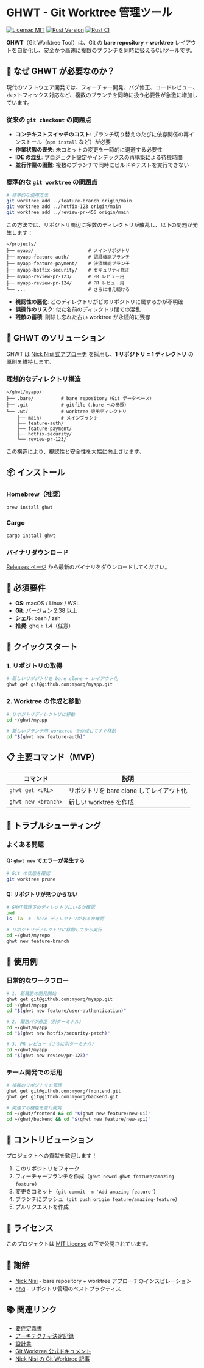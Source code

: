 # GHWT - Git Worktree 管理ツール

[![License: MIT](https://img.shields.io/badge/License-MIT-yellow.svg)](https://opensource.org/licenses/MIT) [![Rust Version](https://img.shields.io/badge/rust-1.88.0-orange.svg)](https://www.rust-lang.org) [![Rust CI](https://github.com/shun/ghwt/actions/workflows/rust.yml/badge.svg)](https://github.com/shun/ghwt/actions/workflows/rust.yml)

**GHWT**（Git Worktree Tool）は、Git の **bare repository + worktree** レイアウトを自動化し、安全かつ高速に複数のブランチを同時に扱えるCLIツールです。

## 🎯 なぜ GHWT が必要なのか？

現代のソフトウェア開発では、フィーチャー開発、バグ修正、コードレビュー、ホットフィックス対応など、複数のブランチを同時に扱う必要性が急激に増加しています。

### 従来の `git checkout` の問題点

- **コンテキストスイッチのコスト**: ブランチ切り替えのたびに依存関係の再インストール（`npm install` など）が必要
- **作業状態の喪失**: 未コミットの変更を一時的に退避する必要性
- **IDE の混乱**: プロジェクト設定やインデックスの再構築による待機時間
- **並行作業の困難**: 複数のブランチで同時にビルドやテストを実行できない

### 標準的な `git worktree` の問題点

```bash
# 標準的な使用方法
git worktree add ../feature-branch origin/main
git worktree add ../hotfix-123 origin/main
git worktree add ../review-pr-456 origin/main
```

この方法では、リポジトリ周辺に多数のディレクトリが散乱し、以下の問題が発生します：

```
~/projects/
├── myapp/                    # メインリポジトリ
├── myapp-feature-auth/       # 認証機能ブランチ
├── myapp-feature-payment/    # 決済機能ブランチ
├── myapp-hotfix-security/    # セキュリティ修正
├── myapp-review-pr-123/      # PR レビュー用
├── myapp-review-pr-124/      # PR レビュー用
└── ...                       # さらに増え続ける
```

- **視認性の悪化**: どのディレクトリがどのリポジトリに属するかが不明確
- **誤操作のリスク**: 似た名前のディレクトリ間での混乱
- **残骸の蓄積**: 削除し忘れた古い worktree が永続的に残存

## 🚀 GHWT のソリューション

GHWT は [Nick Nisi 式アプローチ](https://nicknisi.com/posts/git-worktrees/) を採用し、**1 リポジトリ = 1 ディレクトリ** の原則を維持します。

### 理想的なディレクトリ構造

```
~/ghwt/myapp/
├── .bare/          # bare repository（Git データベース）
├── .git            # gitfile（.bare への参照）
└── .wt/            # worktree 専用ディレクトリ
    ├── main/       # メインブランチ
    ├── feature-auth/
    ├── feature-payment/
    ├── hotfix-security/
    └── review-pr-123/
```

この構造により、視認性と安全性を大幅に向上させます。

## 📦 インストール

### Homebrew（推奨）

```bash
brew install ghwt
```

### Cargo

```bash
cargo install ghwt
```

### バイナリダウンロード

[Releases ページ](https://github.com/shun/ghwt/releases) から最新のバイナリをダウンロードしてください。

## 🔧 必須要件

- **OS**: macOS / Linux / WSL
- **Git**: バージョン 2.38 以上
- **シェル**: bash / zsh
- **推奨**: ghq ≥ 1.4（任意）

## 🚀 クイックスタート

### 1. リポジトリの取得

```bash
# 新しいリポジトリを bare clone + レイアウト化
ghwt get git@github.com:myorg/myapp.git
```

### 2. Worktree の作成と移動

```bash
# リポジトリディレクトリに移動
cd ~/ghwt/myapp

# 新しいブランチ用 worktree を作成してすぐ移動
cd "$(ghwt new feature-auth)"
```

## 📋 主要コマンド（MVP）

| コマンド | 説明 |
|----------|------|
| `ghwt get <URL>` | リポジトリを bare clone してレイアウト化 |
| `ghwt new <branch>` | 新しい worktree を作成 |

## 🚨 トラブルシューティング

### よくある問題

#### Q: `ghwt new` でエラーが発生する

```bash
# Git の状態を確認
git worktree prune
```

#### Q: リポジトリが見つからない

```bash
# GHWT管理下のディレクトリにいるか確認
pwd
ls -la  # .bare ディレクトリがあるか確認

# リポジトリディレクトリに移動してから実行
cd ~/ghwt/myrepo
ghwt new feature-branch
```

## 🎯 使用例

### 日常的なワークフロー

```bash
# 1. 新機能の開発開始
ghwt get git@github.com:myorg/myapp.git
cd ~/ghwt/myapp
cd "$(ghwt new feature/user-authentication)"

# 2. 緊急バグ修正（別ターミナル）
cd ~/ghwt/myapp
cd "$(ghwt new hotfix/security-patch)"

# 3. PR レビュー（さらに別ターミナル）
cd ~/ghwt/myapp
cd "$(ghwt new review/pr-123)"
```

### チーム開発での活用

```bash
# 複数のリポジトリを管理
ghwt get git@github.com:myorg/frontend.git
ghwt get git@github.com:myorg/backend.git

# 関連する機能を並行開発
cd ~/ghwt/frontend && cd "$(ghwt new feature/new-ui)"
cd ~/ghwt/backend && cd "$(ghwt new feature/new-api)"
```

## 🤝 コントリビューション

プロジェクトへの貢献を歓迎します！

1. このリポジトリをフォーク
2. フィーチャーブランチを作成（`ghwt-newcd ghwt feature/amazing-feature`）
3. 変更をコミット（`git commit -m 'Add amazing feature'`）
4. ブランチにプッシュ（`git push origin feature/amazing-feature`）
5. プルリクエストを作成

## 📄 ライセンス

このプロジェクトは [MIT License](LICENSE) の下で公開されています。

## 🙏 謝辞

- [Nick Nisi](https://nicknisi.com/) - bare repository + worktree アプローチのインスピレーション
- [ghq](https://github.com/x-motemen/ghq) - リポジトリ管理のベストプラクティス

## 📚 関連リンク

- [要件定義書](docs/002-requirements/requirements-ja.md)
- [アーキテクチャ決定記録](docs/004-adr/README.md)
- [設計書](docs/003-designs/)
- [Git Worktree 公式ドキュメント](https://git-scm.com/docs/git-worktree)
- [Nick Nisi の Git Worktree 記事](https://nicknisi.com/posts/git-worktrees/)
